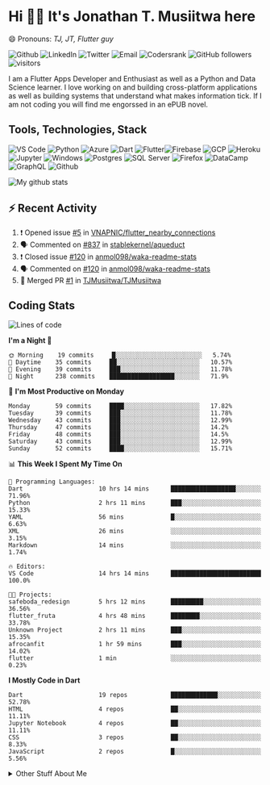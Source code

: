 # Hi 👋🏾 It's Jonathan T. Musiitwa here 
😄 Pronouns: *TJ, JT, Flutter guy*

![Github](https://img.shields.io/badge/TJonathan-lightgrey?style=social&logo=github&link=https://github.com/TJMusiitwa) ![LinkedIn](https://img.shields.io/badge/Jonathan_Musiitwa-lightgrey?style=social&logo=linkedin&link=https://www.linkedin.com/in/jonathan-musiitwa-a1107610a/) ![Twitter](https://img.shields.io/badge/TJMusiitwa-lightgrey?style=social&logo=twitter&link=https%3A%2F%2Ftwitter.com%2FTJMusiitwa) ![Email](https://img.shields.io/badge/jonamusiitwa-lightgrey?style=social&logo=microsoft-outlook&link=mailto:jonamusiitwa@outlook.com) ![Codersrank](https://img.shields.io/badge/TJMusiitwa-lightgrey?style=social&logo=codersrank&link=https://profile.codersrank.io/user/tjmusiitwa/) ![GitHub followers](https://img.shields.io/github/followers/TJMusiitwa?style=social)  ![visitors](https://visitor-badge.glitch.me/badge?page_id=TJMusiitwa.TJMusiitwa)

I am a Flutter Apps Developer and Enthusiast as well as a Python and Data Science learner. I love working on and building cross-platform applications as well as building systems that understand what makes information tick. If I am not coding you will find me engorssed in an ePUB novel.

## Tools, Technologies, Stack

![VS Code](https://img.shields.io/badge/VS_Code-blue?style=for-the-badge&logo=visual-studio-code) ![Python](https://img.shields.io/badge/Python-lightgrey?style=for-the-badge&logo=python) ![Azure](https://img.shields.io/badge/Microsoft_Azure-lightblue?style=for-the-badge&logo=microsoft-azure) ![Dart](https://img.shields.io/badge/Dart-informational?style=for-the-badge&logo=dart) ![Flutter](https://img.shields.io/badge/Flutter-informational?style=for-the-badge&logo=flutter)![Firebase](https://img.shields.io/badge/Firebase-yellow?style=for-the-badge&logo=firebase&)  ![GCP](https://img.shields.io/badge/Google_Cloud-lightgrey?style=for-the-badge&logo=google-cloud) ![Heroku](https://img.shields.io/badge/Heroku-purple?style=for-the-badge&logo=heroku)  ![Jupyter](https://img.shields.io/badge/Jupyter-lightgrey?style=for-the-badge&logo=jupyter) ![Windows](https://img.shields.io/badge/Windows-lightblue?style=for-the-badge&logo=windows) ![Postgres](https://img.shields.io/badge/Postgresql-black?style=for-the-badge&logo=postgresql) ![SQL Server](https://img.shields.io/badge/SQL_Server-red?style=for-the-badge&logo=microsoft-sql-server) ![Firefox](https://img.shields.io/badge/Firefox-important?style=for-the-badge&logo=firefox-browser&logoColor=white) ![DataCamp](https://img.shields.io/badge/Datacamp-lightgrey?style=for-the-badge&logo=datacamp) ![GraphQL](https://img.shields.io/badge/GraphQL-magenta?style=for-the-badge&logo=graphql) ![Github](https://img.shields.io/badge/Github-black?style=for-the-badge&logo=github)

![My github stats](https://github-readme-stats.vercel.app/api?username=TJMusiitwa&show_icons=true&count_private=true&theme=radical)

## ⚡ Recent Activity
<!--START_SECTION:activity-->
1. ❗️ Opened issue [#5](https://github.com/VNAPNIC/flutter_nearby_connections/issues/5) in [VNAPNIC/flutter_nearby_connections](https://github.com/VNAPNIC/flutter_nearby_connections)
2. 🗣 Commented on [#837](https://github.com/stablekernel/aqueduct/issues/837) in [stablekernel/aqueduct](https://github.com/stablekernel/aqueduct)
3. ❗️ Closed issue [#120](https://github.com/anmol098/waka-readme-stats/issues/120) in [anmol098/waka-readme-stats](https://github.com/anmol098/waka-readme-stats)
4. 🗣 Commented on [#120](https://github.com/anmol098/waka-readme-stats/issues/120) in [anmol098/waka-readme-stats](https://github.com/anmol098/waka-readme-stats)
5. 🎉 Merged PR [#1](https://github.com/TJMusiitwa/TJMusiitwa/pull/1) in [TJMusiitwa/TJMusiitwa](https://github.com/TJMusiitwa/TJMusiitwa)
<!--END_SECTION:activity-->

## Coding Stats
<!--START_SECTION:waka-->
![Lines of code](https://img.shields.io/badge/From%20Hello%20World%20I%27ve%20Written-13.6%20million%20lines%20of%20code-blue)

**I'm a Night 🦉** 

```text
🌞 Morning    19 commits     █░░░░░░░░░░░░░░░░░░░░░░░░   5.74% 
🌆 Daytime    35 commits     ██░░░░░░░░░░░░░░░░░░░░░░░   10.57% 
🌃 Evening    39 commits     ███░░░░░░░░░░░░░░░░░░░░░░   11.78% 
🌙 Night      238 commits    ██████████████████░░░░░░░   71.9%

```
📅 **I'm Most Productive on Monday** 

```text
Monday       59 commits     ████░░░░░░░░░░░░░░░░░░░░░   17.82% 
Tuesday      39 commits     ███░░░░░░░░░░░░░░░░░░░░░░   11.78% 
Wednesday    43 commits     ███░░░░░░░░░░░░░░░░░░░░░░   12.99% 
Thursday     47 commits     ███░░░░░░░░░░░░░░░░░░░░░░   14.2% 
Friday       48 commits     ███░░░░░░░░░░░░░░░░░░░░░░   14.5% 
Saturday     43 commits     ███░░░░░░░░░░░░░░░░░░░░░░   12.99% 
Sunday       52 commits     ████░░░░░░░░░░░░░░░░░░░░░   15.71%

```


📊 **This Week I Spent My Time On** 

```text
💬 Programming Languages: 
Dart                     10 hrs 14 mins      ██████████████████░░░░░░░   71.96% 
Python                   2 hrs 11 mins       ███░░░░░░░░░░░░░░░░░░░░░░   15.33% 
YAML                     56 mins             █░░░░░░░░░░░░░░░░░░░░░░░░   6.63% 
XML                      26 mins             ░░░░░░░░░░░░░░░░░░░░░░░░░   3.15% 
Markdown                 14 mins             ░░░░░░░░░░░░░░░░░░░░░░░░░   1.74%

🔥 Editors: 
VS Code                  14 hrs 14 mins      █████████████████████████   100.0%

🐱‍💻 Projects: 
safeboda_redesign        5 hrs 12 mins       █████████░░░░░░░░░░░░░░░░   36.56% 
flutter_fruta            4 hrs 48 mins       ████████░░░░░░░░░░░░░░░░░   33.78% 
Unknown Project          2 hrs 11 mins       ███░░░░░░░░░░░░░░░░░░░░░░   15.35% 
afrocanfit               1 hr 59 mins        ███░░░░░░░░░░░░░░░░░░░░░░   14.02% 
flutter                  1 min               ░░░░░░░░░░░░░░░░░░░░░░░░░   0.23%

```

**I Mostly Code in Dart** 

```text
Dart                     19 repos            █████████████░░░░░░░░░░░░   52.78% 
HTML                     4 repos             ██░░░░░░░░░░░░░░░░░░░░░░░   11.11% 
Jupyter Notebook         4 repos             ██░░░░░░░░░░░░░░░░░░░░░░░   11.11% 
CSS                      3 repos             ██░░░░░░░░░░░░░░░░░░░░░░░   8.33% 
JavaScript               2 repos             █░░░░░░░░░░░░░░░░░░░░░░░░   5.56%

```



<!--END_SECTION:waka-->

<details>
  <summary>Other Stuff About Me</summary>
  
- Preference for e-books over physical books.
  
 - While Coding, Listening Music and developing useful code. ⭐️
  
  - Reading Novels, Action and Adventure, Autobiography & Biography, Comics, Detective and Mystery, Fantasy, Romance, Sci-Fi...pretty much if you know my novel genres, you already know all my movie and tv genres as well. 😉
  
  - I have a surprising affinity for musical artisits whose names start with the letter '**J**'.
  - A big Formula 1 🏎 fan...a great need for speed. Go Team **MercedesAMG**
 </details>

